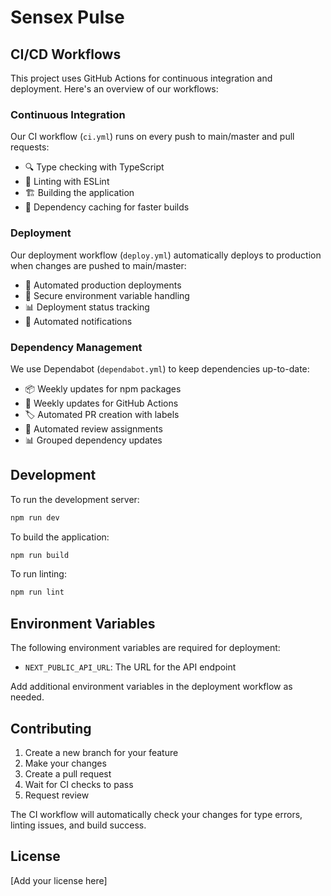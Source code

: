 # Sensex Pulse

## CI/CD Workflows

This project uses GitHub Actions for continuous integration and deployment. Here's an overview of our workflows:

### Continuous Integration

Our CI workflow (`ci.yml`) runs on every push to main/master and pull requests:

- 🔍 Type checking with TypeScript
- 📝 Linting with ESLint
- 🏗️ Building the application
- 💾 Dependency caching for faster builds

### Deployment

Our deployment workflow (`deploy.yml`) automatically deploys to production when changes are pushed to main/master:

- 🚀 Automated production deployments
- 🔐 Secure environment variable handling
- 📊 Deployment status tracking
- 📧 Automated notifications

### Dependency Management

We use Dependabot (`dependabot.yml`) to keep dependencies up-to-date:

- 📦 Weekly updates for npm packages
- 🔄 Weekly updates for GitHub Actions
- 🏷️ Automated PR creation with labels
- 👥 Automated review assignments
- 📊 Grouped dependency updates

## Development

To run the development server:

```bash
npm run dev
```

To build the application:

```bash
npm run build
```

To run linting:

```bash
npm run lint
```

## Environment Variables

The following environment variables are required for deployment:

- `NEXT_PUBLIC_API_URL`: The URL for the API endpoint

Add additional environment variables in the deployment workflow as needed.

## Contributing

1. Create a new branch for your feature
2. Make your changes
3. Create a pull request
4. Wait for CI checks to pass
5. Request review

The CI workflow will automatically check your changes for type errors, linting issues, and build success.

## License

[Add your license here]
